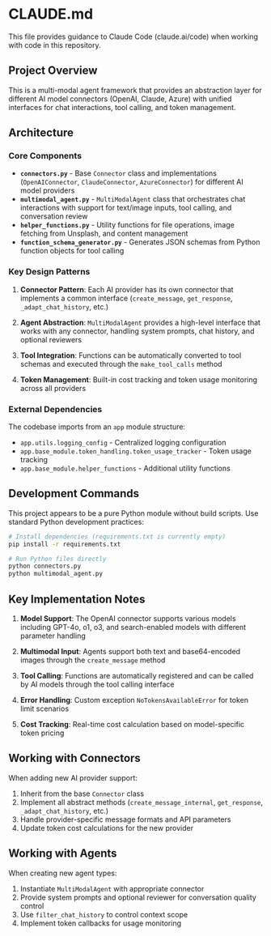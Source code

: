 # CLAUDE.md

This file provides guidance to Claude Code (claude.ai/code) when working with code in this repository.

## Project Overview

This is a multi-modal agent framework that provides an abstraction layer for different AI model connectors (OpenAI, Claude, Azure) with unified interfaces for chat interactions, tool calling, and token management.

## Architecture

### Core Components

- **`connectors.py`** - Base `Connector` class and implementations (`OpenAIConnector`, `ClaudeConnector`, `AzureConnector`) for different AI model providers
- **`multimodal_agent.py`** - `MultiModalAgent` class that orchestrates chat interactions with support for text/image inputs, tool calling, and conversation review
- **`helper_functions.py`** - Utility functions for file operations, image fetching from Unsplash, and content management
- **`function_schema_generator.py`** - Generates JSON schemas from Python function objects for tool calling

### Key Design Patterns

1. **Connector Pattern**: Each AI provider has its own connector that implements a common interface (`create_message`, `get_response`, `_adapt_chat_history`, etc.)

2. **Agent Abstraction**: `MultiModalAgent` provides a high-level interface that works with any connector, handling system prompts, chat history, and optional reviewers

3. **Tool Integration**: Functions can be automatically converted to tool schemas and executed through the `make_tool_calls` method

4. **Token Management**: Built-in cost tracking and token usage monitoring across all providers

### External Dependencies

The codebase imports from an `app` module structure:
- `app.utils.logging_config` - Centralized logging configuration
- `app.base_module.token_handling.token_usage_tracker` - Token usage tracking
- `app.base_module.helper_functions` - Additional utility functions

## Development Commands

This project appears to be a pure Python module without build scripts. Use standard Python development practices:

```bash
# Install dependencies (requirements.txt is currently empty)
pip install -r requirements.txt

# Run Python files directly
python connectors.py
python multimodal_agent.py
```

## Key Implementation Notes

1. **Model Support**: The OpenAI connector supports various models including GPT-4o, o1, o3, and search-enabled models with different parameter handling

2. **Multimodal Input**: Agents support both text and base64-encoded images through the `create_message` method

3. **Tool Calling**: Functions are automatically registered and can be called by AI models through the tool calling interface

4. **Error Handling**: Custom exception `NoTokensAvailableError` for token limit scenarios

5. **Cost Tracking**: Real-time cost calculation based on model-specific token pricing

## Working with Connectors

When adding new AI provider support:
1. Inherit from the base `Connector` class
2. Implement all abstract methods (`create_message_internal`, `get_response`, `_adapt_chat_history`, etc.)
3. Handle provider-specific message formats and API parameters
4. Update token cost calculations for the new provider

## Working with Agents

When creating new agent types:
1. Instantiate `MultiModalAgent` with appropriate connector
2. Provide system prompts and optional reviewer for conversation quality control
3. Use `filter_chat_history` to control context scope
4. Implement token callbacks for usage monitoring